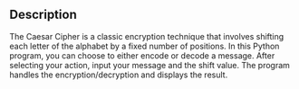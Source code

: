 Description
-----

The Caesar Cipher is a classic encryption technique that involves shifting each letter of the alphabet by a fixed number of positions. 
In this Python program, you can choose to either encode or decode a message. After selecting your action, input your message and the 
shift value. The program handles the encryption/decryption and displays the result.